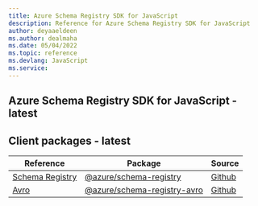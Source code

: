 ```yaml
---
title: Azure Schema Registry SDK for JavaScript
description: Reference for Azure Schema Registry SDK for JavaScript
author: deyaaeldeen
ms.author: dealmaha
ms.date: 05/04/2022
ms.topic: reference
ms.devlang: JavaScript
ms.service:  
---
```

## Azure Schema Registry SDK for JavaScript - latest
## Client packages - latest
| Reference | Package | Source |
|---|---|---|
|[Schema Registry](javascript/api/overview/azure/schema-registry-readme)|[@azure/schema-registry](https://www.npmjs.com/package/@azure/schema-registry)|[Github](https://github.com/Azure/azure-sdk-for-js/blob/main/sdk/schemaregistry/schema-registry)|
|[Avro](javascript/api/overview/azure/schema-registry-avro-readme)|[@azure/schema-registry-avro](https://www.npmjs.com/package/@azure/schema-registry-avro)|[Github](https://github.com/Azure/azure-sdk-for-js/blob/main/sdk/schemaregistry/schema-registry-avro)|

